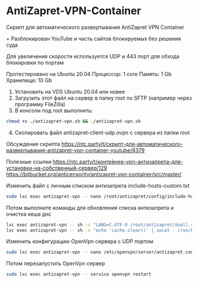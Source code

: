 # AntiZapret-VPN-Container

Скрипт для автоматического развертывания AntiZapret VPN Container

\+ Разблокирован YouTube и часть сайтов блокируемых без решения суда

Для увеличения скорости используется UDP и 443 порт для обхода блокировки по портам

Протестировано на Ubuntu 20.04   Процессор: 1 core   Память: 1 Gb   Хранилище: 10 Gb

1. Установить на VDS Ubuntu 20.04 или новее
2. Загрузить этот файл на сервер в папку root по SFTP (например через программу FileZilla)
3. В консоли под root выполнить:
```sh
chmod +x ./antizapret-vpn.sh && ./antizapret-vpn.sh
```
4. Скопировать файл antizapret-client-udp.ovpn с сервера из папки root

Обсуждение скрипта
https://ntc.party/t/скрипт-для-автоматического-развертывания-antizapret-vpn-container-youtube/8379

Полезные ссылки
https://ntc.party/t/контейнер-vpn-антизапрета-для-установки-на-собственный-сервер/129
https://bitbucket.org/anticensority/antizapret-vpn-container/src/master/

Изменить файл с личным списком антизапрета include-hosts-custom.txt
```sh
sudo lxc exec antizapret-vpn -- nano /root/antizapret/config/include-hosts-custom.txt
```
Потом выполните команды для обновления списка антизапрета и очистка кеша днс
```sh
lxc exec antizapret-vpn -- sh -c "LANG=C.UTF-8 /root/antizapret/doall.sh"
lxc exec antizapret-vpn -- sh -c "echo 'cache.clear()' | socat - /run/knot-resolver/control/1"
```

Изменить конфигурацию OpenVpn сервера с UDP портом
```sh
sudo lxc exec antizapret-vpn -- nano /etc/openvpn/server/antizapret.conf
```
Потом перезапустить OpenVpn сервер
```sh
sudo lxc exec antizapret-vpn -- service openvpn restart
```
